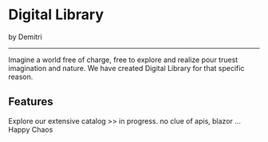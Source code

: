 # Digital Library

by Demitri

---

Imagine a world free of charge, free to explore and realize pour truest imagination and nature. We have created Digital Library for that specific reason.

## Features

Explore our extensive catalog >> in progress. no clue of apis, blazor ...
Happy Chaos

